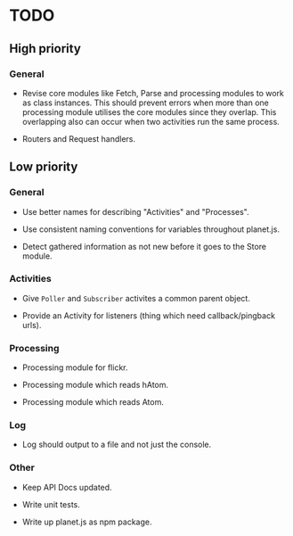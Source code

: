 # TODO

## High priority

### General

- Revise core modules like Fetch, Parse and processing modules to work as 
class instances. This should prevent errors when more than one processing 
module utilises the core modules since they overlap. This overlapping also can 
occur when two activities run the same process.

- Routers and Request handlers.


## Low priority

### General

- Use better names for describing "Activities" and "Processes".

- Use consistent naming conventions for variables throughout planet.js.

- Detect gathered information as not new before it goes to the Store module.

### Activities

- Give `Poller` and `Subscriber` activites a common parent object.

- Provide an Activity for listeners (thing which need callback/pingback urls).

### Processing

- Processing module for flickr.

- Processing module which reads hAtom.

- Processing module which reads Atom.

### Log

- Log should output to a file and not just the console.

### Other

- Keep API Docs updated.

- Write unit tests.

- Write up planet.js as npm package.